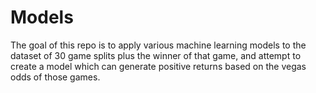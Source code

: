 Models
======


The goal of this repo is to apply various machine learning models to the dataset of 30 game splits plus the winner of that game, and attempt to create a model which can generate positive returns based on the vegas odds of those games. 
